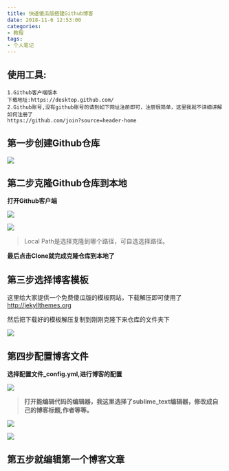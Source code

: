 ```yaml
---
title: 快速傻瓜版搭建Github博客
date: 2018-11-6 12:53:00
categories:
- 教程
tags:
- 个人笔记
---
```

## 使用工具: ##
    1.Github客户端版本
	下载地址:https://desktop.github.com/
	2.Github账号,没有github账号的请到如下网址注册即可，注册很简单，这里我就不详细讲解如何注册了
	https://github.com/join?source=header-home

## 第一步创建Github仓库 ##
![](https://raw.githubusercontent.com/Qpigzhu/pigss.github.io/master/assets/images/%E5%88%9B%E5%BB%BA%E9%A1%B9%E7%9B%AE.jpg)

## 第二步克隆Github仓库到本地 ##
**打开Github客户端**

![](https://raw.githubusercontent.com/Qpigzhu/pigss.github.io/master/assets/images/%E5%85%8B%E9%9A%86.png)

![](https://raw.githubusercontent.com/Qpigzhu/pigss.github.io/master/assets/images/%E5%85%8B%E9%9A%86%E7%AC%AC%E4%BA%8C%E6%AD%A5.png)


> Local Path是选择克隆到哪个路径，可自选选择路径。

**最后点击Clone就完成克隆仓库到本地了**

## 第三步选择博客模板 ##
这里给大家提供一个免费傻瓜版的模板网站，下载解压即可使用了
    http://jekyllthemes.org

然后把下载好的模板解压复制到刚刚克隆下来仓库的文件夹下

![](https://raw.githubusercontent.com/Qpigzhu/pigss.github.io/master/assets/images/%E9%A1%B9%E7%9B%AE%E5%85%8B%E9%9A%86%E6%96%87%E4%BB%B6.png)

## 第四步配置博客文件 ##
**选择配置文件_config.yml,进行博客的配置**

![](https://raw.githubusercontent.com/Qpigzhu/pigss.github.io/master/assets/images/%E9%80%89%E6%8B%A9%E6%96%87%E4%BB%B6.png)

> **打开能编辑代码的编辑器，我这里选择了sublime_text编辑器，修改成自己的博客标题,作者等等。**

![](https://raw.githubusercontent.com/Qpigzhu/pigss.github.io/master/assets/images/%E9%85%8D%E7%BD%AE%E5%8D%9A%E5%AE%A2%E6%96%87%E4%BB%B6.png)

![](https://raw.githubusercontent.com/Qpigzhu/pigss.github.io/master/assets/images/%E5%8D%9A%E5%AE%A2%E9%85%8D%E7%BD%AE2.png)


## 第五步就编辑第一个博客文章 ##
